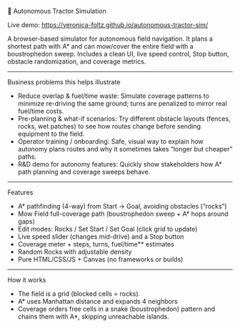 🚜 Autonomous Tractor Simulation

Live demo: https://veronica-foltz.github.io/autonomous-tractor-sim/

A browser-based simulator for autonomous field navigation. It plans a shortest path with A* and can mow/cover the entire field with a boustrophedon sweep. Includes a clean UI, live speed control, Stop button, obstacle randomization, and coverage metrics. 

---

Business problems this helps illustrate
- Reduce overlap & fuel/time waste: Simulate coverage patterns to minimize re-driving the same ground; turns are penalized to mirror real fuel/time costs.  
- Pre-planning & what-if scenarios: Try different obstacle layouts (fences, rocks, wet patches) to see how routes change before sending equipment to the field.  
- Operator training / onboarding: Safe, visual way to explain how autonomy plans routes and why it sometimes takes “longer but cheaper” paths.  
- R&D demo for autonomy features: Quickly show stakeholders how A* path planning and coverage sweeps behave. 

---

Features
- A* pathfinding (4-way) from Start → Goal, avoiding obstacles (“rocks”)
- Mow Field full-coverage path (boustrophedon sweep + A\* hops around gaps)
- Edit modes: Rocks / Set Start / Set Goal (click grid to update)
- Live speed slider (changes mid-drive) and a Stop button
- Coverage meter + steps, turns, fuel/time** estimates
- Random Rocks with adjustable density
- Pure HTML/CSS/JS + Canvas (no frameworks or builds)

---

How it works
- The field is a grid (blocked cells = rocks).  
- A* uses Manhattan distance and expands 4 neighbors
- Coverage orders free cells in a snake (boustrophedon) pattern and chains them with A*, skipping unreachable islands.

